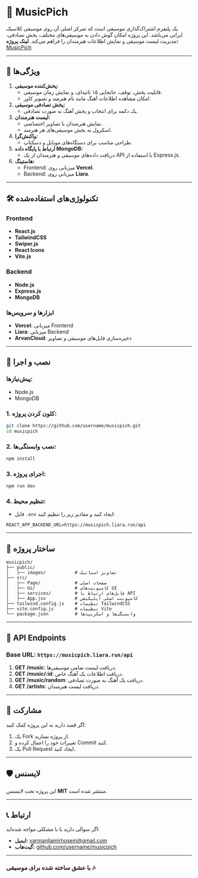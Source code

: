# 🎵 MusicPich

 یک پلتفرم اشتراک‌گذاری موسیقی است که تمرکز اصلی آن روی موسیقی کلاسیک ایرانی می‌باشد. این پروژه امکان گوش دادن به موسیقی‌های مختلف، پخش تصادفی، مدیریت لیست موسیقی و نمایش اطلاعات هنرمندان را فراهم می‌کند.
**لینک پروژه:** [MusicPich](https://musicpich.vercel.app/)

---

## 📖 ویژگی‌ها

1. **پخش‌کننده موسیقی:**
   - قابلیت پخش، توقف، جابجایی ۱۵ ثانیه‌ای، و نمایش زمان موسیقی.
   - امکان مشاهده اطلاعات آهنگ مانند نام هنرمند و تصویر کاور.
2. **پخش تصادفی موسیقی:**
   - یک دکمه برای انتخاب و پخش آهنگ به صورت تصادفی.
3. **لیست هنرمندان:**
   - نمایش هنرمندان با تصاویر اختصاصی.
   - اسکرول به بخش موسیقی‌های هر هنرمند.
4. **واکنش‌گرا:**
   - طراحی مناسب برای دستگاه‌های موبایل و دسکتاپ.
5. **ارتباط با پایگاه داده MongoDB:**
   - دریافت داده‌های موسیقی و هنرمندان از یک API با استفاده از Express.js.
6. **هاستینگ:**
   - Frontend: میزبانی روی **Vercel**.
   - Backend: میزبانی روی **Liara**.

---

## 🛠️ تکنولوژی‌های استفاده‌شده

### Frontend
- **React.js**
- **TailwindCSS**
- **Swiper.js**
- **React Icons**
- **Vite.js**

### Backend
- **Node.js**
- **Express.js**
- **MongoDB**

### ابزارها و سرویس‌ها
- **Vercel**: میزبانی Frontend
- **Liara**: میزبانی Backend
- **ArvanCloud**: ذخیره‌سازی فایل‌های موسیقی و تصاویر

---

## 🚀 نصب و اجرا

### پیش‌نیازها:
- Node.js
- MongoDB

### 1. کلون کردن پروژه:
```bash
git clone https://github.com/username/musicpich.git
cd musicpich
```

### 2. نصب وابستگی‌ها:
```bash
npm install
```

### 3. اجرای پروژه:
```bash
npm run dev
```

### 4. تنظیم محیط:
- فایل `.env` ایجاد کنید و مقادیر زیر را تنظیم کنید:
```
REACT_APP_BACKEND_URL=https://musicpich.liara.run/api
```

---

## 🧩 ساختار پروژه

```
musicpich/
├── public/
│   ├── images/           # تصاویر استاتیک
├── src/
│   ├── Page/             # صفحات اصلی
│   ├── Ui/               # کامپوننت‌های UI
│   ├── services/         # فایل‌های ارتباط با API
│   ├── App.jsx           # کامپوننت اصلی اپلیکیشن
├── tailwind.config.js    # تنظیمات TailwindCSS
├── vite.config.js        # تنظیمات Vite
└── package.json          # وابستگی‌ها و اسکریپت‌ها
```

---

## 📜 API Endpoints

### **Base URL:** `https://musicpich.liara.run/api`

1. **GET /music**: دریافت لیست تمامی موسیقی‌ها.
2. **GET /music/:id**: دریافت اطلاعات یک آهنگ خاص.
3. **GET /music/random**: دریافت یک آهنگ به صورت تصادفی.
4. **GET /artists**: دریافت لیست هنرمندان.

---

## 🤝 مشارکت

اگر قصد دارید به این پروژه کمک کنید:
1. یک Fork از پروژه بسازید.
2. تغییرات خود را اعمال کرده و Commit کنید.
3. یک Pull Request ایجاد کنید.

---

## 🛡️ لایسنس

این پروژه تحت لایسنس **MIT** منتشر شده است. 

---

## 📞 ارتباط

اگر سوالی دارید یا با مشکلی مواجه شده‌اید:
- **ایمیل:** varmanliamirhosein@gmail.com
- **گیت‌هاب:** [github.com/username/musicpich](https://github.com/username/musicpich)

---

### **با عشق ساخته شده برای موسیقی 🎶**
